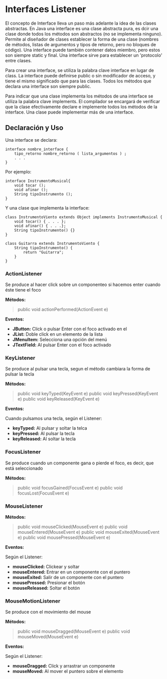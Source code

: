 
# Interfaces Listener

El concepto de Interface lleva un paso más adelante la idea de las clases abstractas. En Java una interface es una clase abstracta pura, es dcir una clase donde todos los métodos son abstractos (no se implementa ninguno). Permite al diseñador de clases establecer la forma de una clase (nombres de métodos, listas de argumentos y tipos de retorno, pero no bloques de código). Una interface puede también contener datos miembro, pero estos son siempre static y final. Una interface sirve para establecer un 'protocolo' entre clases.

Para crear una interface, se utiliza la palabra clave interface en lugar de class. La interface puede definirse public o sin modificador de acceso, y tiene el mismo significado que para las clases. Todos los métodos que declara una interface son siempre public.

Para indicar que una clase implementa los métodos de una interface se utiliza la palabra clave implements. El compilador se encargará de verificar que la clase efectivamente declare e implemente todos los métodos de la interface. Una clase puede implementar más de una interface.

## Declaración y Uso

Una interface se declara:

    interface nombre_interface {
        tipo_retorno nombre_retorno ( lista_argumentos ) ;
        . . .
    }

Por ejemplo:

    interface InstrumentoMusical{
        void tocar ();
        void afinar ();
        String tipoInstrumento ();
    }

Y una clase que implementa la interface:

    class InstrumentoViento extends Object implements InstrumentoMusical {
        void tocar() { . . . };
        void afinar() { . . .};
        String tipoInstrumento() {}
    }

    class Guitarra extends InstrumentoViento {
        String tipoInstrumento() {
            return "Guitarra";
        }
    }   

### ActionListener

Se produce al hacer click sobre un componenteo si hacemos enter cuando éste tiene el foco

**Métodos:**

> public void actionPerformed(ActionEvent e)

**Eventos:**

- **JButton:** Click o pulsar Enter con el foco activado en el
- **JList:** Doble click en un elemento de la lista
- **JMenuItem:** Selecciona una opción del menú
- **JTextField:** Al pulsar Enter con el foco activado

### KeyListener

Se produce al pulsar una tecla, segun el método cambiara la forma de pulsar la tecla

**Métodos:**

> public void keyTyped(KeyEvent e)
> public void keyPressed(KeyEvent e)
> public void keyReleased(KeyEvent e)

**Eventos:**

Cuando pulsamos una tecla, según el Listener:

- **keyTyped:** Al pulsar y soltar la telca
- **keyPressed:** Al pulsar la tecla
- **keyReleased:** Al soltar la tecla

### FocusListener

Se produce cuando un componente gana o pierde el foco, es decir, que está seleccionado

**Métodos:**

> public void focusGained(FocusEvent e)
> public void focusLost(FocusEvent e)

### MouseListener

**Métodos:**

> public void mouseClicked(MouseEvent e)
> public void mouseEntered(MouseEvent e)
> public void mouseExited(MouseEvent e)
> public void mousePressed(MouseEvent e)

**Eventos:**

Según el Listener:

- **mouseClicked:** Clickear y soltar
- **mouseEntered:** Entrar en un componente con el puntero
- **mouseExited:** Salir de un componente con el puntero
- **mousePressed:** Presionar el botón
- **mouseReleased:** Soltar el botón

### MouseMotionListener

Se produce con el movimiento del mouse

**Métodos:**

> public void mouseDragged(MouseEvent e)
> public void mouseMoved(MouseEvent e)

**Eventos:**

Según el Listener:

- **mouseDragged:** Click y arrastrar un componente
- **mouseMoved:** Al mover el puntero sobre el elemento

